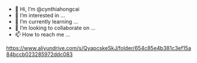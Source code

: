 - 👋 Hi, I’m @cynthiahongcai
- 👀 I’m interested in ...
- 🌱 I’m currently learning ...
- 💞️ I’m looking to collaborate on ...
- 📫 How to reach me ...

<!---
cynthiahongcai/cynthiahongcai is a ✨ special ✨ repository because its `README.md` (this file) appears on your GitHub profile.
You can click the Preview link to take a look at your changes.
--->
https://www.aliyundrive.com/s/QyapcskeSkJ/folder/654c85e4b381c3ef15a84bccb023285972ddc083
